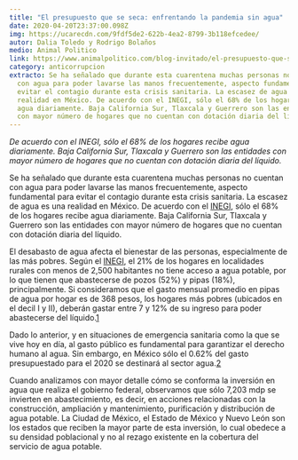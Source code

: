 ```yaml
---
title: "El presupuesto que se seca: enfrentando la pandemia sin agua"
date: 2020-04-20T23:37:00.098Z
img: https://ucarecdn.com/9fdf5de2-622b-4ea2-8799-3b118efcedee/
autor: Dalia Toledo y Rodrigo Bolaños
medio: Animal Politico
link: https://www.animalpolitico.com/blog-invitado/el-presupuesto-que-se-seca-enfrentando-la-pandemia-sin-agua/
category: anticorrupcion
extracto: Se ha señalado que durante esta cuarentena muchas personas no cuentan
  con agua para poder lavarse las manos frecuentemente, aspecto fundamental para
  evitar el contagio durante esta crisis sanitaria. La escasez de agua es una
  realidad en México. De acuerdo con el INEGI, sólo el 68% de los hogares recibe
  agua diariamente. Baja California Sur, Tlaxcala y Guerrero son las entidades
  con mayor número de hogares que no cuentan con dotación diaria del líquido.
---
```

*De acuerdo con el INEGI, sólo el 68% de los hogares recibe agua diariamente. Baja California Sur, Tlaxcala y Guerrero son las entidades con mayor número de hogares que no cuentan con dotación diaria del líquido.*

Se ha señalado que durante esta cuarentena muchas personas no cuentan con agua para poder lavarse las manos frecuentemente, aspecto fundamental para evitar el contagio durante esta crisis sanitaria. La escasez de agua es una realidad en México. De acuerdo con el [INEGI](https://www.inegi.org.mx/contenidos/saladeprensa/aproposito/2018/agua2018_Nal.pdf), sólo el 68% de los hogares recibe agua diariamente. Baja California Sur, Tlaxcala y Guerrero son las entidades con mayor número de hogares que no cuentan con dotación diaria del líquido.

El desabasto de agua afecta el bienestar de las personas, especialmente de las más pobres. Según el [INEGI](https://www.inegi.org.mx/programas/mohoma/2017/), el 21% de los hogares en localidades rurales con menos de 2,500 habitantes no tiene acceso a agua potable, por lo que tienen que abastecerse de pozos (52%) y pipas (18%), principalmente. Si consideramos que el gasto mensual promedio en pipas de agua por hogar es de 368 pesos, los hogares más pobres (ubicados en el decil I y II), deberán gastar entre 7 y 12% de su ingreso para poder abastecerse del líquido.[1](https://www.animalpolitico.com/blog-invitado/el-presupuesto-que-se-seca-enfrentando-la-pandemia-sin-agua/#_ftn1)

Dado lo anterior, y en situaciones de emergencia sanitaria como la que se vive hoy en día, al gasto público es fundamental para garantizar el derecho humano al agua. Sin embargo, en México sólo el 0.62% del gasto presupuestado para el 2020 se destinará al sector agua.[2](https://www.animalpolitico.com/blog-invitado/el-presupuesto-que-se-seca-enfrentando-la-pandemia-sin-agua/#_ftn2)

Cuando analizamos con mayor detalle cómo se conforma la inversión en agua que realiza el gobierno federal, observamos que sólo 7,203 mdp se invierten en abastecimiento, es decir, en acciones relacionadas con la construcción, ampliación y mantenimiento, purificación y distribución de agua potable. La Ciudad de México, el Estado de México y Nuevo León son los estados que reciben la mayor parte de esta inversión, lo cual obedece a su densidad poblacional y no al rezago existente en la cobertura del servicio de agua potable.